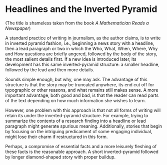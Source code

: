 # Headlines and the Inverted Pyramid

(The title is shameless taken from the book *A Mathematician Reads a Newspaper*)

A standard practice of writing in journalism, as the author claims, is to write
in inverted pyramid fashion, i.e., beginning a news story with a headline, then
a lead paragraph or two in which the Who, What, When, Where, Why and How
questions are briefly angered, followed by the body of the story, the most
salient details first. If a new idea is introduced later, its development has
this same inverted-pyramid structure: a smaller headline, followed by the lead
and then more details.

Sounds simple enough, but why, one may ask. The advantage of this structure is
that the story may be truncated anywhere, its end cut off for typographic or
other reasons, and what remains still makes sense. A more important advantage,
both good and bad, is that the reader can read parts of the text depending on
how much information she wishes to learn.

However, one problem with this approach is that not all forms of writing will
retain its under the inverted-pyramid structure. For example, trying to
summarize the contents of a research finding into a headline or lead paragraph
might generate spurious meaning. Additionally, stories that begin by focusing on
the intriguing predicament of some engaging individual, might lose their charm
if restructured in this form.

Perhaps, a compromise of essential facts and a more leisurely fleshing of
these facts is the reasonable approach. A short inverted-pyramid followed by
longer diamond-shaped story with proper buildup.
